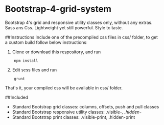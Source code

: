 # Bootstrap-4-grid-system
Bootstrap 4's grid and responsive utility classes only, without any extras. Sass ans Css. Lightweight yet still powerful. Style to taste.

##Instructions
Include one of the precompiled css files in css/ folder, to get a custom build follow below instructions:

1. Clone or download this respository, and run
```
    npm install
```
2. Edit scss files and run
```
    grunt
```
That's it, your compiled css will be available in css/ folder.

##Included
* Standard Bootstrap grid classes: columns, offsets, push and pull classes
* Standard Bootstrap responsive utility classes: .visible-*, .hidden-*
* Standard Bootstrap print classes: .visible-print, .hidden-print
